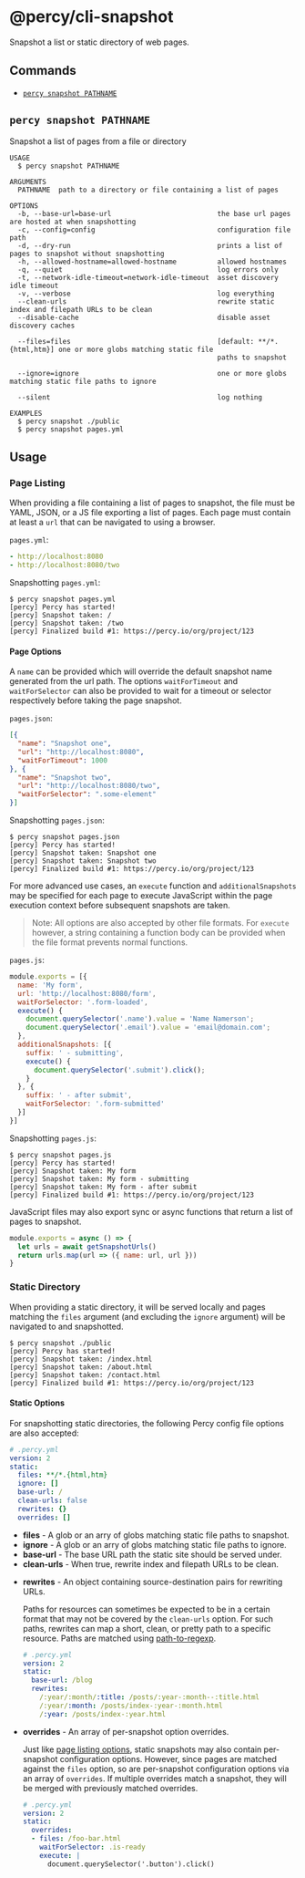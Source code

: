 # @percy/cli-snapshot

Snapshot a list or static directory of web pages.

## Commands
<!-- commands -->
* [`percy snapshot PATHNAME`](#percy-snapshot-pathname)

## `percy snapshot PATHNAME`

Snapshot a list of pages from a file or directory

```
USAGE
  $ percy snapshot PATHNAME

ARGUMENTS
  PATHNAME  path to a directory or file containing a list of pages

OPTIONS
  -b, --base-url=base-url                          the base url pages are hosted at when snapshotting
  -c, --config=config                              configuration file path
  -d, --dry-run                                    prints a list of pages to snapshot without snapshotting
  -h, --allowed-hostname=allowed-hostname          allowed hostnames
  -q, --quiet                                      log errors only
  -t, --network-idle-timeout=network-idle-timeout  asset discovery idle timeout
  -v, --verbose                                    log everything
  --clean-urls                                     rewrite static index and filepath URLs to be clean
  --disable-cache                                  disable asset discovery caches

  --files=files                                    [default: **/*.{html,htm}] one or more globs matching static file
                                                   paths to snapshot

  --ignore=ignore                                  one or more globs matching static file paths to ignore

  --silent                                         log nothing

EXAMPLES
  $ percy snapshot ./public
  $ percy snapshot pages.yml
```
<!-- commandsstop -->

## Usage

### Page Listing

When providing a file containing a list of pages to snapshot, the file must be YAML, JSON, or a JS
file exporting a list of pages. Each page must contain at least a `url` that can be navigated to
using a browser.

`pages.yml`:

```yaml
- http://localhost:8080
- http://localhost:8080/two
```

Snapshotting `pages.yml`:

```sh-session
$ percy snapshot pages.yml
[percy] Percy has started!
[percy] Snapshot taken: /
[percy] Snapshot taken: /two
[percy] Finalized build #1: https://percy.io/org/project/123
```

#### Page Options

A `name` can be provided which will override the default snapshot name generated from the url
path. The options `waitForTimeout` and `waitForSelector` can also be provided to wait for a timeout
or selector respectively before taking the page snapshot.

`pages.json`:

```json
[{
  "name": "Snapshot one",
  "url": "http://localhost:8080",
  "waitForTimeout": 1000
}, {
  "name": "Snapshot two",
  "url": "http://localhost:8080/two",
  "waitForSelector": ".some-element"
}]
```

Snapshotting `pages.json`:

```sh-session
$ percy snapshot pages.json
[percy] Percy has started!
[percy] Snapshot taken: Snapshot one
[percy] Snapshot taken: Snapshot two
[percy] Finalized build #1: https://percy.io/org/project/123
```

For more advanced use cases, an `execute` function and `additionalSnapshots` may be specified for
each page to execute JavaScript within the page execution context before subsequent snapshots are taken.

> Note: All options are also accepted by other file formats. For `execute` however, a string
> containing a function body can be provided when the file format prevents normal functions.

`pages.js`:

```js
module.exports = [{
  name: 'My form',
  url: 'http://localhost:8080/form',
  waitForSelector: '.form-loaded',
  execute() {
    document.querySelector('.name').value = 'Name Namerson';
    document.querySelector('.email').value = 'email@domain.com';
  },
  additionalSnapshots: [{
    suffix: ' - submitting',
    execute() {
      document.querySelector('.submit').click();
    }
  }, {
    suffix: ' - after submit',
    waitForSelector: '.form-submitted'
  }]
}]
```

Snapshotting `pages.js`:

```sh-session
$ percy snapshot pages.js
[percy] Percy has started!
[percy] Snapshot taken: My form
[percy] Snapshot taken: My form - submitting
[percy] Snapshot taken: My form - after submit
[percy] Finalized build #1: https://percy.io/org/project/123
```

JavaScript files may also export sync or async functions that return a list of pages to snapshot.

``` js
module.exports = async () => {
  let urls = await getSnapshotUrls()
  return urls.map(url => ({ name: url, url }))
}
```

### Static Directory

When providing a static directory, it will be served locally and pages matching the `files` argument
(and excluding the `ignore` argument) will be navigated to and snapshotted.

```sh-session
$ percy snapshot ./public
[percy] Percy has started!
[percy] Snapshot taken: /index.html
[percy] Snapshot taken: /about.html
[percy] Snapshot taken: /contact.html
[percy] Finalized build #1: https://percy.io/org/project/123
```

#### Static Options

For snapshotting static directories, the following Percy config file options are also accepted:

``` yaml
# .percy.yml
version: 2
static:
  files: **/*.{html,htm}
  ignore: []
  base-url: /
  clean-urls: false
  rewrites: {}
  overrides: []
```

- **files** - A glob or an arry of globs matching static file paths to snapshot.
- **ignore** - A glob or an arry of globs matching static file paths to ignore.
- **base-url** - The base URL path the static site should be served under.
- **clean-urls** - When true, rewrite index and filepath URLs to be clean.

<span/>

- **rewrites** - An object containing source-destination pairs for rewriting URLs.

  Paths for resources can sometimes be expected to be in a certain format that may not be covered by
  the `clean-urls` option. For such paths, rewrites can map a short, clean, or pretty path to a
  specific resource. Paths are matched using [path-to-regexp](https://github.com/pillarjs/path-to-regexp).

  ``` yaml
  # .percy.yml
  version: 2
  static:
    base-url: /blog
    rewrites:
      /:year/:month/:title: /posts/:year-:month--:title.html
      /:year/:month: /posts/index-:year-:month.html
      /:year: /posts/index-:year.html
  ```

- **overrides** - An array of per-snapshot option overrides.

  Just like [page listing options](#page-options), static snapshots may also contain
  per-snapshot configuration options. However, since pages are matched against the `files`
  option, so are per-snapshot configuration options via an array of `overrides`. If multiple
  overrides match a snapshot, they will be merged with previously matched overrides.

  ``` yaml
  # .percy.yml
  version: 2
  static:
    overrides:
    - files: /foo-bar.html
      waitForSelector: .is-ready
      execute: |
        document.querySelector('.button').click()
  ```
